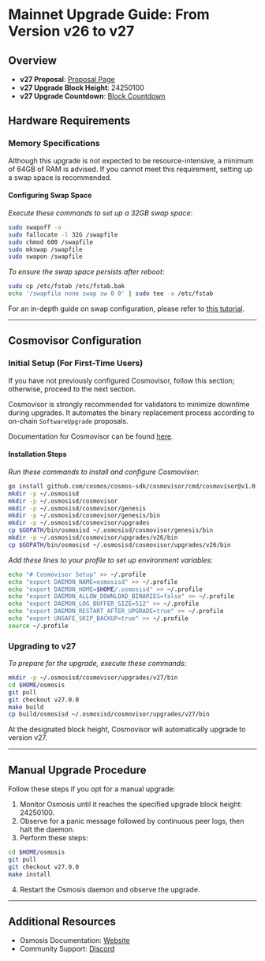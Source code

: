 # Mainnet Upgrade Guide: From Version v26 to v27

## Overview

- **v27 Proposal**: [Proposal Page](https://www.mintscan.io/osmosis/proposals/861)
- **v27 Upgrade Block Height**: 24250100
- **v27 Upgrade Countdown**: [Block Countdown](https://www.mintscan.io/osmosis/blocks/24250100)

## Hardware Requirements

### Memory Specifications

Although this upgrade is not expected to be resource-intensive, a minimum of 64GB of RAM is advised. If you cannot meet this requirement, setting up a swap space is recommended.

#### Configuring Swap Space

*Execute these commands to set up a 32GB swap space*:

```sh
sudo swapoff -a
sudo fallocate -l 32G /swapfile
sudo chmod 600 /swapfile
sudo mkswap /swapfile
sudo swapon /swapfile
```

*To ensure the swap space persists after reboot*:

```sh
sudo cp /etc/fstab /etc/fstab.bak
echo '/swapfile none swap sw 0 0' | sudo tee -a /etc/fstab
```

For an in-depth guide on swap configuration, please refer to [this tutorial](https://www.digitalocean.com/community/tutorials/how-to-add-swap-space-on-ubuntu-20-04).

---

## Cosmovisor Configuration

### Initial Setup (For First-Time Users)

If you have not previously configured Cosmovisor, follow this section; otherwise, proceed to the next section.

Cosmovisor is strongly recommended for validators to minimize downtime during upgrades. It automates the binary replacement process according to on-chain `SoftwareUpgrade` proposals.

Documentation for Cosmovisor can be found [here](https://docs.cosmos.network/main/tooling/cosmovisor).

#### Installation Steps

*Run these commands to install and configure Cosmovisor*:

```sh
go install github.com/cosmos/cosmos-sdk/cosmovisor/cmd/cosmovisor@v1.0.0
mkdir -p ~/.osmosisd
mkdir -p ~/.osmosisd/cosmovisor
mkdir -p ~/.osmosisd/cosmovisor/genesis
mkdir -p ~/.osmosisd/cosmovisor/genesis/bin
mkdir -p ~/.osmosisd/cosmovisor/upgrades
cp $GOPATH/bin/osmosisd ~/.osmosisd/cosmovisor/genesis/bin
mkdir -p ~/.osmosisd/cosmovisor/upgrades/v26/bin
cp $GOPATH/bin/osmosisd ~/.osmosisd/cosmovisor/upgrades/v26/bin
```

*Add these lines to your profile to set up environment variables*:

```sh
echo "# Cosmovisor Setup" >> ~/.profile
echo "export DAEMON_NAME=osmosisd" >> ~/.profile
echo "export DAEMON_HOME=$HOME/.osmosisd" >> ~/.profile
echo "export DAEMON_ALLOW_DOWNLOAD_BINARIES=false" >> ~/.profile
echo "export DAEMON_LOG_BUFFER_SIZE=512" >> ~/.profile
echo "export DAEMON_RESTART_AFTER_UPGRADE=true" >> ~/.profile
echo "export UNSAFE_SKIP_BACKUP=true" >> ~/.profile
source ~/.profile
```

### Upgrading to v27

*To prepare for the upgrade, execute these commands*:

```sh
mkdir -p ~/.osmosisd/cosmovisor/upgrades/v27/bin
cd $HOME/osmosis
git pull
git checkout v27.0.0
make build
cp build/osmosisd ~/.osmosisd/cosmovisor/upgrades/v27/bin
```

At the designated block height, Cosmovisor will automatically upgrade to version v27.

---

## Manual Upgrade Procedure

Follow these steps if you opt for a manual upgrade:

1. Monitor Osmosis until it reaches the specified upgrade block height: 24250100.
2. Observe for a panic message followed by continuous peer logs, then halt the daemon.
3. Perform these steps:

```sh
cd $HOME/osmosis
git pull
git checkout v27.0.0
make install
```

4. Restart the Osmosis daemon and observe the upgrade.

---

## Additional Resources

- Osmosis Documentation: [Website](https://docs.osmosis.zone)
- Community Support: [Discord](https://discord.gg/pAxjcFnAFH)

